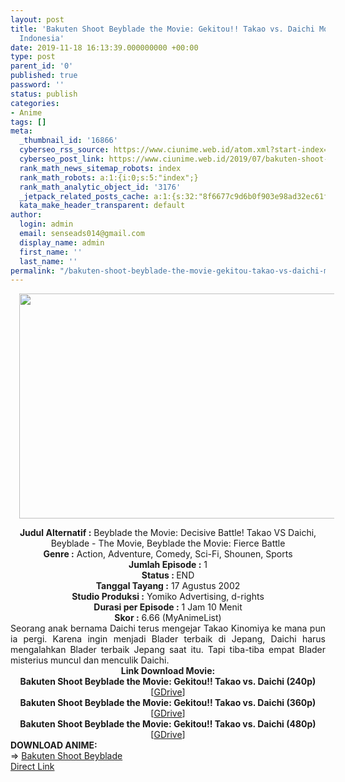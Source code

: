 ```yaml
---
layout: post
title: 'Bakuten Shoot Beyblade the Movie: Gekitou!! Takao vs. Daichi Movie Subtitle
  Indonesia'
date: 2019-11-18 16:13:39.000000000 +00:00
type: post
parent_id: '0'
published: true
password: ''
status: publish
categories:
- Anime
tags: []
meta:
  _thumbnail_id: '16866'
  cyberseo_rss_source: https://www.ciunime.web.id/atom.xml?start-index=2551&max-results=150
  cyberseo_post_link: https://www.ciunime.web.id/2019/07/bakuten-shoot-beyblade-movie-gekitou.html
  rank_math_news_sitemap_robots: index
  rank_math_robots: a:1:{i:0;s:5:"index";}
  rank_math_analytic_object_id: '3176'
  _jetpack_related_posts_cache: a:1:{s:32:"8f6677c9d6b0f903e98ad32ec61f8deb";a:2:{s:7:"expires";i:1651692824;s:7:"payload";a:0:{}}}
  kata_make_header_transparent: default
author:
  login: admin
  email: senseads014@gmail.com
  display_name: admin
  first_name: ''
  last_name: ''
permalink: "/bakuten-shoot-beyblade-the-movie-gekitou-takao-vs-daichi-movie-subtitle-indonesia/"
---
```

<div class="separator" style="clear: both; text-align: center;"><a href="https://1.bp.blogspot.com/-22_C8pOIR_A/XUAcCyv4VUI/AAAAAAAAczY/t-1vLdw8Gu4-nQknXxbSwmxdQhBzpsjCgCLcBGAs/s1600/Bakuten%2BShoot%2BBeyblade%2Bthe%2BMovie%2B-%2BGekitou%2521%2521%2BTakao%2Bvs.%2BDaichi.jpg" imageanchor="1" style="margin-left: 1em; margin-right: 1em;"><img border="0" data-original-height="720" data-original-width="1280" height="360" src="{{ site.baseurl }}/assets/2019/11/Bakuten%2BShoot%2BBeyblade%2Bthe%2BMovie%2B-%2BGekitou%2521%2521%2BTakao%2Bvs.%2BDaichi.jpg" width="640" /></a></div>
<p>
<div style="text-align: center;"><b>Judul</b><b><b> Alternatif </b>:</b> Beyblade the Movie: Decisive Battle! Takao VS Daichi, Beyblade - The Movie, Beyblade the Movie: Fierce Battle</div>
<div style="text-align: center;"><b><b>Genre :</b></b> Action, Adventure, Comedy, Sci-Fi, Shounen, Sports</div>
<div style="text-align: center;"><b>Jumlah Episode :</b> 1 <br /><b>Status :&nbsp;</b>END<br /><b>Tanggal Tayang :</b> 17 Agustus 2002<br /><b>Studio Produksi :</b> Yomiko Advertising, d-rights<br /><b>Durasi per Episode :</b> 1 Jam 10 Menit</div>
<div style="text-align: center;"><b>Skor :</b> 6.66 (MyAnimeList)</div>
<div style="text-align: center;"></div>
<div style="text-align: justify;"><span class="isi">Seorang anak bernama Daichi terus mengejar Takao Kinomiya ke mana pun ia pergi. Karena ingin menjadi Blader terbaik di Jepang, Daichi harus mengalahkan Blader terbaik Jepang saat itu. Tapi tiba-tiba empat Blader misterius muncul dan menculik Daichi.</span></div>
<div style="text-align: justify;"></div>
<div style="text-align: justify;"></div>
<div style="text-align: center;"><b>Link Download Movie:</b></div>
<div style="text-align: center;"><b>Bakuten Shoot Beyblade the Movie: Gekitou!! Takao vs. Daichi (240p)</b></div>
<div style="text-align: center;">[<a href="https://drive.google.com/uc?export=download&amp;id=1hf9AqfUvq5lKX8SSGbbE7NgVeEFGuYGk" target="_blank" rel="noopener">GDrive</a>]</div>
<div style="text-align: center;">
<div style="text-align: center;"><b>Bakuten Shoot Beyblade the Movie: Gekitou!! Takao vs. Daichi (360p)</b></div>
<div style="text-align: center;">[<a href="https://drive.google.com/uc?export=download&amp;id=1p79cU_6QeGNRFk3-bxuwXA2dotWebzLy" target="_blank" rel="noopener">GDrive</a>]</div>
<div style="text-align: center;">
<div style="text-align: center;"><b>Bakuten Shoot Beyblade the Movie: Gekitou!! Takao vs. Daichi (480p)</b></div>
<div style="text-align: center;">[<a href="https://drive.google.com/uc?export=download&amp;id=1v-Br3oX1wcJrrTG7FM9dWZcR23HTTBLb" target="_blank" rel="noopener">GDrive</a>]
<div style="text-align: left;"></div>
<div style="text-align: left;"></div>
<div style="text-align: left;"><b>DOWNLOAD ANIME:</b></div>
<div style="text-align: left;"></div>
<div style="text-align: left;">=&gt;&nbsp;<a href="https://www.ciunime.web.id/2019/03/bakuten-shoot-beyblade-episode-01-51.html" target="_blank" rel="noopener">Bakuten Shoot Beyblade</a></div>
<div style="text-align: left;"></div>
</div>
</div>
</div>
<link rel="stylesheet" href="https://cdnjs.cloudflare.com/ajax/libs/font-awesome/4.7.0/css/font-awesome.min.css" />
<div class="divbtn"> <a href="https://handymansurrender.com/fihup8buzv?key=94550f7ce39444073321dde3b8782f97" class="btn"><i class="fa fa-download"></i> Direct Link</a> </div>
